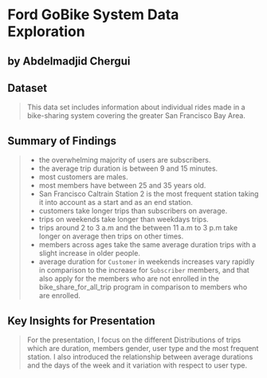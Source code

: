 # Ford GoBike System Data Exploration
## by Abdelmadjid Chergui

## Dataset

> This data set includes information about individual rides made in a bike-sharing system
> covering the greater San Francisco Bay Area.

## Summary of Findings

> - the overwhelming majority of users are subscribers.
> - the average trip duration is between 9 and 15 minutes.
> - most customers are males.
> - most members have between 25 and 35 years old.
> - San Francisco Caltrain Station 2 is the most frequent station taking it into account as a start and as an end station.
> - customers take longer trips than subscribers on average.
> - trips on weekends take longer than weekdays trips.
> - trips around 2 to 3 a.m and the between 11 a.m to 3 p.m take longer on average then trips on other times.
> - members across ages take the same average duration trips with a slight increase in older people.
> -  average duration for `Customer` in weekends increases vary rapidly in comparison to the increase for `Subscriber` members,
and that also apply for the members who are not enrolled in the bike_share_for_all_trip program in comparison to members who are enrolled.


## Key Insights for Presentation

> For the presentation, I focus on the different Distributions of trips which are duration, members gender, user type
> and the most frequent station.
> I also introduced the relationship between average durations and the days of the week
> and it variation with respect to user type. 